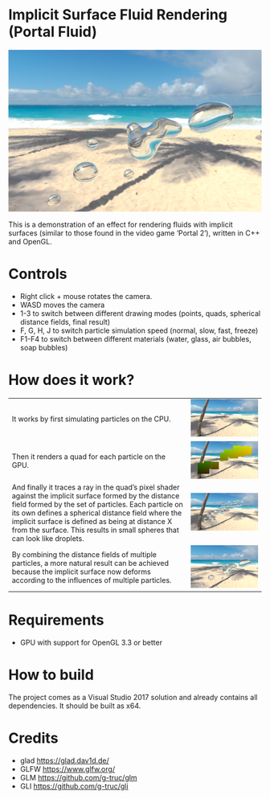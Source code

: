 # Implicit Surface Fluid Rendering (Portal Fluid)

![PortalFluid](screenshot_final.png?raw=false "The final effect")

This is a demonstration of an effect for rendering fluids with implicit surfaces (similar to those found in the video game ‘Portal 2’), written in C++ and OpenGL.

# Controls
- Right click + mouse rotates the camera.
- WASD moves the camera
- 1-3 to switch between different drawing modes (points, quads, spherical distance fields, final result)
- F, G, H, J to switch particle simulation speed (normal, slow, fast, freeze)
- F1-F4 to switch between different materials (water, glass, air bubbles, soap bubbles)

# How does it work?

|  |  |
| ------------- | ------------- |
| It works by first simulating particles on the CPU. | ![PortalFluid](screenshot_particles.png?raw=false "Particles") |
| Then it renders a quad for each particle on the GPU. | ![PortalFluid](screenshot_quads.png?raw=false "Quads") |
| And finally it traces a ray in the quad’s pixel shader against the implicit surface formed by the distance field formed by the set of particles. Each particle on its own defines a spherical distance field where the implicit surface is defined as being at distance X from the surface. This results in small spheres that can look like droplets. | ![PortalFluid](screenshot_spheres.png?raw=false "Spheres")  |
| By combining the distance fields of multiple particles, a more natural result can be achieved because the implicit surface now deforms according to the influences of multiple particles. | ![PortalFluid](screenshot_final.png?raw=false "The final effect") |

# Requirements
- GPU with support for OpenGL 3.3 or better

# How to build
The project comes as a Visual Studio 2017 solution and already contains all dependencies. It should be built as x64.

# Credits
- glad https://glad.dav1d.de/
- GLFW https://www.glfw.org/
- GLM https://github.com/g-truc/glm
- GLI https://github.com/g-truc/gli
